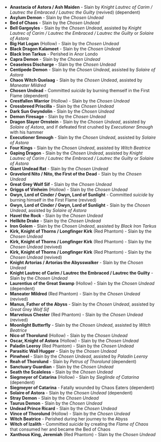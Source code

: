 - **Anastacia of Astora / Ash Maiden** - Slain by _Knight Lautrec of Carim / Lautrec the Embraced / Lautrec the Guilty_ (revived) (dependent)
- **Asylum Demon** - Slain by the _Chosen Undead_
- **Bed of Chaos** - Slain by the _Chosen Undead_
- **Bell Gargoyles** - Slain by the _Chosen Undead_, assisted by _Knight Lautrec of Carim / Lautrec the Embraced / Lautrec the Guilty_ or _Solaire of Astora_
- **Big Hat Logan** (Hollow) - Slain by the _Chosen Undead_
- **Black Dragon Kalameet** - Slain by the _Chosen Undead_
- **Black Iron Tarkus** - Perished in Anor Londo
- **Capra Demon** - Slain by the _Chosen Undead_
- **Ceaseless Discharge** - Slain by the _Chosen Undead_
- **Centipede Demon** - Slain by the _Chosen Undead_, assisted by _Solaire of Astora_
- **Chaos Witch Quelaag** - Slain by the _Chosen Undead_, assisted by _Maneater Mildred_
- **Chosen Undead** - Committed _suicide_ by burning themself in the First Flame (dependent)
- **Crestfallen Warrior** (Hollow) - Slain by the _Chosen Undead_
- **Crossbreed Priscilla** - Slain by the _Chosen Undead_
- **Dark Sun Gwyndolin** - Slain by the _Chosen Undead_
- **Demon Firesage** - Slain by the _Chosen Undead_
- **Dragon Slayer Ornstein** - Slain by the _Chosen Undead_, assisted by _Solaire of Astora_, and if defeated first crushed by _Executioner Smough_ with his hammer
- **Executioner Smough** - Slain by the _Chosen Undead_, assisted by _Solaire of Astora_
- **Four Kings** - Slain by the _Chosen Undead_, assisted by _Witch Beatrice_
- **Gaping Dragon** - Slain by the _Chosen Undead_, assisted by _Knight Lautrec of Carim / Lautrec the Embraced / Lautrec the Guilty_ or _Solaire of Astora_
- **Giant Undead Rat** - Slain by the _Chosen Undead_
- **Gravelord Nito / Nito, the First of the Dead** - Slain by the _Chosen Undead_
- **Great Grey Wolf Sif** - Slain by the _Chosen Undead_
- **Griggs of Vinheim** (Hollow) - Slain by the _Chosen Undead_
- **Gwyn, Lord of Cinder / Gwyn, Lord of Sunlight** - Committed _suicide_ by burning himself in the First Flame (revived)
- **Gwyn, Lord of Cinder / Gwyn, Lord of Sunlight** - Slain by the _Chosen Undead_, assisted by _Solaire of Astora_
- **Havel the Rock** - Slain by the _Chosen Undead_
- **Hellkite Drake** - Slain by the _Chosen Undead_
- **Iron Golem** - Slain by the _Chosen Undead_, assisted by _Black Iron Tarkus_
- **Kirk, Knight of Thorns / Longfinger Kirk** (Red Phantom) - Slain by the _Chosen Undead_
- **Kirk, Knight of Thorns / Longfinger Kirk** (Red Phantom) - Slain by the _Chosen Undead_ (revived)
- **Kirk, Knight of Thorns / Longfinger Kirk** (Red Phantom) - Slain by the _Chosen Undead_ (revived)
- **Knight Artorias / Artorias the Abysswalker** - Slain by the _Chosen Undead_
- **Knight Lautrec of Carim / Lautrec the Embraced / Lautrec the Guilty** - Slain by the _Chosen Undead_
- **Laurentius of the Great Swamp** (Hollow) - Slain by the _Chosen Undead_ (dependent)
- **Maneater Mildred** (Red Phantom) - Slain by the _Chosen Undead_ (revived)
- **Manus, Father of the Abyss** - Slain by the _Chosen Undead_, assisted by _Great Grey Wolf Sif_
- **Marvelous Chester** (Red Phantom) - Slain by the _Chosen Undead_ (revived)
- **Moonlight Butterfly** - Slain by the _Chosen Undead_, assisted by _Witch Beatrice_
- **Nico of Thorolund** (Hollow) - Slain by the _Chosen Undead_
- **Oscar, Knight of Astora** (Hollow) - Slain by the _Chosen Undead_
- **Paladin Leeroy** (Red Phantom) - Slain by the _Chosen Undead_
- **Parasitic Wall Hugger** - Slain by the _Chosen Undead_
- **Pinwheel** - Slain by the _Chosen Undead_, assisted by _Paladin Leeroy_
- **Reah of Thorolund** - Slain by _Petrus of Thorolund_ (dependent)
- **Sanctuary Guardian** - Slain by the _Chosen Undead_
- **Seath the Scaleless** - Slain by the _Chosen Undead_
- **Siegmeyer of Catarina** (Hollow) - Slain by _Sieglinde of Catarina_ (dependent)
- **Siegmeyer of Catarina** - Fatally wounded by Chaos Eaters (dependent)
- **Solaire of Astora** - Slain by the _Chosen Undead_ (dependent)
- **Stray Demon** - Slain by the _Chosen Undead_
- **Taurus Demon** - Slain by the _Chosen Undead_
- **Undead Prince Ricard** - Slain by the _Chosen Undead_
- **Vince of Thorolund** (Hollow) - Slain by the _Chosen Undead_
- **Witch Beatrice** - Perished during her journey to the Abyss
- **Witch of Izalith** - Committed *suicide* by creating the _Flame of Chaos_ that consumed her and became the Bed of Chaos
- **Xanthous King, Jeremiah** (Red Phantom) - Slain by the _Chosen Undead_